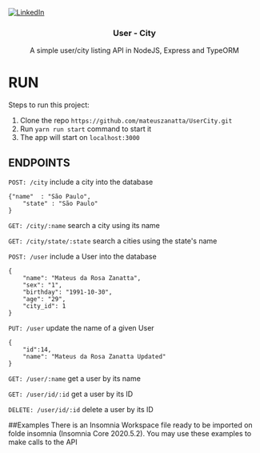 [![LinkedIn][linkedin-shield]][linkedin-url]

<h3 align="center">User - City</h3>
<p align="center">
    A simple user/city listing API in NodeJS, Express and TypeORM
</p>

# RUN

Steps to run this project:

1. Clone the repo `https://github.com/mateuszanatta/UserCity.git`
2. Run `yarn run start` command to start it
3. The app will start on `localhost:3000`

## ENDPOINTS

`POST: /city` include a city into the database

    {"name"  : "São Paulo",
        "state" : "São Paulo"
    }

`GET: /city/:name` search a city using its name

`GET: /city/state/:state` search a cities using the state's name

`POST: /user` include a User into the database

    {
        "name": "Mateus da Rosa Zanatta", 
        "sex": "1",
        "birthday": "1991-10-30",
        "age": "29",
        "city_id": 1
    }

`PUT: /user` update the name of a given User

    {
        "id":14,
        "name": "Mateus da Rosa Zanatta Updated" 
    }

`GET: /user/:name` get a user by its name

`GET: /user/id/:id` get a user by its ID

`DELETE: /user/id/:id` delete a user by its ID

##Examples
There is an Insomnia Workspace file ready to be imported on folde insomnia (Insomnia Core 2020.5.2). You may use these examples to make calls to the API

[linkedin-shield]: https://img.shields.io/badge/-LinkedIn-black.svg?style=for-the-badge&logo=linkedin&colorB=555
[linkedin-url]: https://www.linkedin.com/in/mateuszanatta/